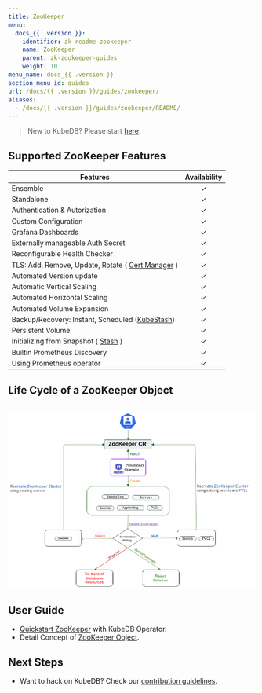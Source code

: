 ```yaml
---
title: ZooKeeper
menu:
  docs_{{ .version }}:
    identifier: zk-readme-zookeeper
    name: ZooKeeper
    parent: zk-zookeeper-guides
    weight: 10
menu_name: docs_{{ .version }}
section_menu_id: guides
url: /docs/{{ .version }}/guides/zookeeper/
aliases:
  - /docs/{{ .version }}/guides/zookeeper/README/
---
```


> New to KubeDB? Please start [here](/docs/README.md).

## Supported ZooKeeper Features
| Features                                                                  | Availability |
|---------------------------------------------------------------------------|:------------:|
| Ensemble                                                                  |   &#10003;   |
| Standalone                                                                |   &#10003;   |
| Authentication & Autorization                                             |   &#10003;   | 
| Custom Configuration                                                      |   &#10003;   | 
| Grafana Dashboards                                                        |   &#10003;   | 
| Externally manageable Auth Secret                                         |   &#10003;   |
| Reconfigurable Health Checker                                             |   &#10003;   |
| TLS: Add, Remove, Update, Rotate ( [Cert Manager](https://cert-manager.io/docs/) ) |   &#10003;   |
| Automated Version update                                                  |   &#10003;   |
| Automatic Vertical Scaling                                                |   &#10003;   |
| Automated Horizontal Scaling                                              |   &#10003;   |
| Automated Volume Expansion                                                |   &#10003;   |
| Backup/Recovery: Instant, Scheduled ([KubeStash](https://kubestash.com/)) |   &#10003;   | 
| Persistent Volume                                                         |   &#10003;   |
| Initializing from Snapshot ( [Stash](https://stash.run/) )                |   &#10003;   |
| Builtin Prometheus Discovery                                              |   &#10003;   | 
| Using Prometheus operator                                                 |   &#10003;   |

## Life Cycle of a ZooKeeper Object

<p align="center">
  <img alt="lifecycle"  src="/docs/images/zookeeper/zookeeper-lifecycle.png">
</p>

## User Guide

- [Quickstart ZooKeeper](/docs/guides/zookeeper/quickstart/quickstart.md) with KubeDB Operator.
- Detail Concept of [ZooKeeper Object](/docs/guides/zookeeper/concepts/zookeeper.md).


## Next Steps

- Want to hack on KubeDB? Check our [contribution guidelines](/docs/CONTRIBUTING.md).